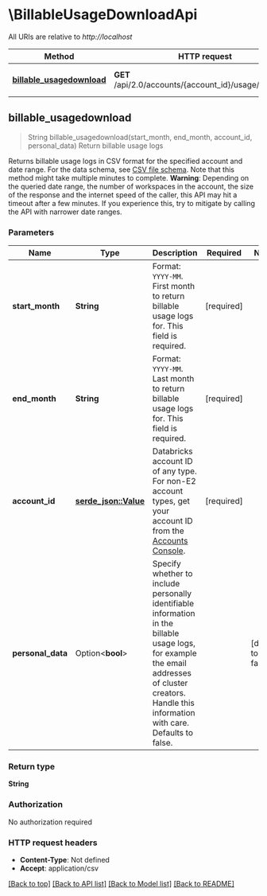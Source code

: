 # \BillableUsageDownloadApi

All URIs are relative to *http://localhost*

Method | HTTP request | Description
------------- | ------------- | -------------
[**billable_usagedownload**](BillableUsageDownloadApi.md#billable_usagedownload) | **GET** /api/2.0/accounts/{account_id}/usage/download | Return billable usage logs



## billable_usagedownload

> String billable_usagedownload(start_month, end_month, account_id, personal_data)
Return billable usage logs

Returns billable usage logs in CSV format for the specified account and date range. For the data schema, see [CSV file schema](https://Docsdatabricks.com/administration-guide/account-settings/usage-analysis.html#schema). Note that this method might take multiple minutes to complete.  **Warning**: Depending on the queried date range, the number of workspaces in the account, the size of the response and the internet speed of the caller, this API may hit a timeout after a few minutes. If you experience this, try to mitigate by calling the API with narrower date ranges. 

### Parameters


Name | Type | Description  | Required | Notes
------------- | ------------- | ------------- | ------------- | -------------
**start_month** | **String** | Format: `YYYY-MM`. First month to return billable usage logs for. This field is required. | [required] |
**end_month** | **String** | Format: `YYYY-MM`. Last month to return billable usage logs for. This field is required. | [required] |
**account_id** | [**serde_json::Value**](.md) | Databricks account ID of any type. For non-E2 account types, get your account ID from the [Accounts Console](https://Docsdatabricks.com/administration-guide/account-settings/usage.html). | [required] |
**personal_data** | Option<**bool**> | Specify whether to include personally identifiable information in the billable usage logs, for example the email addresses of cluster creators. Handle this information with care. Defaults to false. |  |[default to false]

### Return type

**String**

### Authorization

No authorization required

### HTTP request headers

- **Content-Type**: Not defined
- **Accept**: application/csv

[[Back to top]](#) [[Back to API list]](../README.md#documentation-for-api-endpoints) [[Back to Model list]](../README.md#documentation-for-models) [[Back to README]](../README.md)

